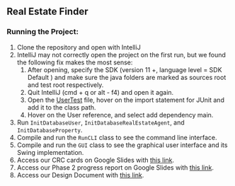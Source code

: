 ## Real Estate Finder 

### Running the Project:
1. Clone the repository and open with IntelliJ
2. IntelliJ may not correctly open the project on the first run, but we found the following fix makes the most sense:
   1. After opening, specify the SDK (version 11 +, language level = SDK Default ) and make sure the java folders are marked as sources root and test root respectively.  
   2. Quit IntelliJ (cmd + q or alt - f4) and open it again.
   3. Open the [UserTest](src/test/java/UserTest.java) file, hover on the import statement for JUnit and add it to the class path. 
   4. Hover on the User reference, and select add dependency main.
3. Run `InitDatabaseUser`, `InitDatabaseRealEstateAgent`, and `InitDatabaseProperty`.
4. Compile and run the `RunCLI` class to see the command line interface.
5. Compile and run the `GUI` class to see the graphical user interface and its Swing implementation.
6. Access our CRC cards on Google Slides with [this link](https://docs.google.com/presentation/d/1Mu9Qdts7k7ZLW-95XuRka-Ors4-egG93xTJBwq6y4vs/edit?usp=sharing).   
7. Access our Phase 2 progress report on Google Slides with [this link](https://docs.google.com/presentation/d/1hI_tAqg_NsFf8c4jHdNGhKa5mgej16xgbZ7qWHWf-Rg/).
10. Access our Design Document with [this link](https://docs.google.com/document/d/1ORXrvka8cJgjdwfaZGMPgx_wBiLA-3c3-NhZXgj-_WA/edit?usp=sharing).

